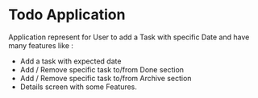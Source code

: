 # Todo Application

Application represent for User to add a Task with specific Date and have many features like :
- Add a task with expected date
- Add / Remove specific task to/from Done section
- Add / Remove specific task to/from Archive section
- Details screen with some Features.


